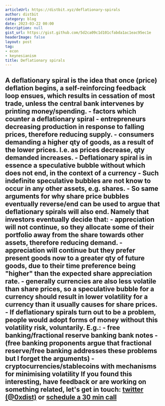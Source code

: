 ```yaml
---
articleUrl: https://distbit.xyz/deflationary-spirals
author: distbit
category: blog
date: 2023-03-22 00:00
description: null
gist_url: https://gist.github.com/5d2ca09c1d101cfabda1ac1eac95ec1e
headerImage: false
layout: post
tag:
- econ
- keynesianism
title: Deflationary spirals
---
```


 ## A deflationary spiral is the idea that once (price) deflation begins, a self-reinforcing feedback loop ensues, which results in cessation of most trade, unless the central bank intervenes by printing money/spending.  - factors which counter a deflationary spiral  	- entrepreneurs decreasing production in response to falling prices, therefore reducing supply.  	- consumers demanding a higher qty of goods, as a result of the lower prices. I.e. as prices decrease, qty demanded increases.  - Deflationary spiral is in essence a speculative bubble without which does not end, in the context of a currency  	- Such indefinite speculative bubbles are not know to occur in any other assets, e.g. shares.  		- So same arguments for why share price bubbles eventually reverse/end can be used to argue that deflationary spirals will also end. Namely that investors eventually decide that:  			- appreciation will not continue, so they allocate some of their portfolio away from the share towards other assets, therefore reducing demand.  			- appreciation will continue but they prefer present goods now to a greater qty of future goods, due to their time preference being "higher" than the expected share appreciation rate.  	- generally currencies are also less volatile than share prices, so a speculative bubble for a currency should result in lower volatility for a currency than it usually causes for share prices.  - If deflationary spirals turn out to be a problem, people would adopt forms of money without this volatility risk, voluntarily. E.g.:   	- free banking/fractional reserve banking bank notes  		- (free banking proponents argue that fractional reserve/free banking addresses these problems but I forget the arguments)  	- cryptocurrencies/stablecoins with mechanisms for minimising volatility  If you found this interesting, have feedback or are working on something related, let's get in touch: [twitter (@0xdist)](https://twitter.com/0xdist) or [schedule a 30 min call](https://cal.com/distbit/30min)